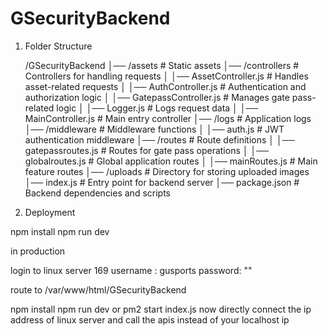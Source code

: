 # GSecurityBackend

1. Folder Structure

   /GSecurityBackend
   │── /assets # Static assets
   │── /controllers # Controllers for handling requests
   │ │── AssetController.js # Handles asset-related requests
   │ │── AuthController.js # Authentication and authorization logic
   │ │── GatepassController.js # Manages gate pass-related logic
   │ │── Logger.js # Logs request data
   │ │── MainController.js # Main entry controller
   │── /logs # Application logs
   │── /middleware # Middleware functions
   │ │── auth.js # JWT authentication middleware
   │── /routes # Route definitions
   │ │── gatepassroutes.js # Routes for gate pass operations
   │ │── globalroutes.js # Global application routes
   │ │── mainRoutes.js # Main feature routes
   │── /uploads # Directory for storing uploaded images
   │── index.js # Entry point for backend server
   │── package.json # Backend dependencies and scripts

2. Deployment

npm install
npm run dev

in production

login to linux server 169
username : gusports
password: ""

route to /var/www/html/GSecurityBackend

npm install
npm run dev or pm2 start index.js
now directly connect the ip address of linux server and call the apis instead of your localhost ip
